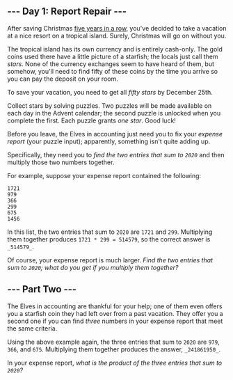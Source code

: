 ## \--- Day 1: Report Repair ---

After saving Christmas [five years in a row](/events), you've decided to take a vacation at a nice resort on a tropical island. <span title="WHAT COULD GO WRONG">Surely</span>, Christmas will go on without you.

The tropical island has its own currency and is entirely cash-only.  The gold coins used there have a little picture of a starfish; the locals just call them _stars_. None of the currency exchanges seem to have heard of them, but somehow, you'll need to find fifty of these coins by the time you arrive so you can pay the deposit on your room.

To save your vacation, you need to get all _fifty stars_ by December 25th.

Collect stars by solving puzzles.  Two puzzles will be made available on each day in the Advent calendar; the second puzzle is unlocked when you complete the first.  Each puzzle grants _one star_. Good luck!

Before you leave, the Elves in accounting just need you to fix your _expense report_ (your puzzle input); apparently, something isn't quite adding up.

Specifically, they need you to _find the two entries that sum to `2020`_ and then multiply those two numbers together.

For example, suppose your expense report contained the following:

    1721
    979
    366
    299
    675
    1456
    

In this list, the two entries that sum to `2020` are `1721` and `299`. Multiplying them together produces `1721 * 299 = 514579`, so the correct answer is `_514579_`.

Of course, your expense report is much larger. _Find the two entries that sum to `2020`; what do you get if you multiply them together?_

## \--- Part Two ---

The Elves in accounting are thankful for your help; one of them even offers you a starfish coin they had left over from a past vacation. They offer you a second one if you can find _three_ numbers in your expense report that meet the same criteria.

Using the above example again, the three entries that sum to `2020` are `979`, `366`, and `675`. Multiplying them together produces the answer, `_241861950_`.

In your expense report, _what is the product of the three entries that sum to `2020`?_
